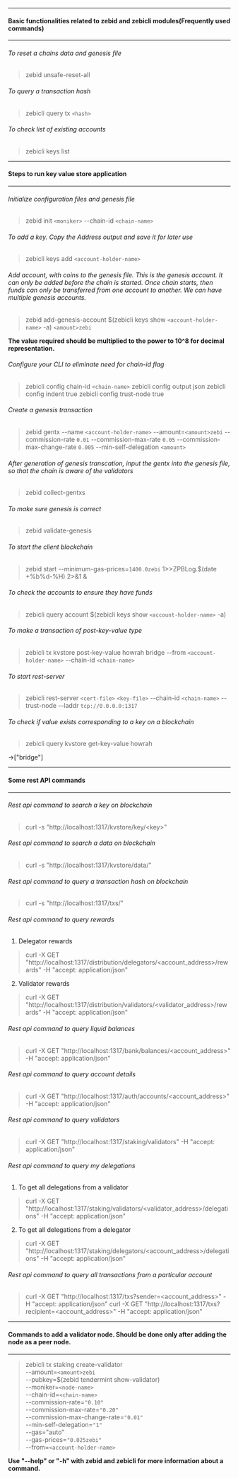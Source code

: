 ------------------------------------------------------------------------------------------
#### Basic functionalities related to zebid and zebicli modules(Frequently used commands)
------------------------------------------------------------------------------------------

###### To reset a chains data and genesis file
> zebid unsafe-reset-all

###### To query a transaction hash
> zebicli query tx `<hash>`

###### To check list of existing accounts
> zebicli keys list

----------------------------------------------
#### Steps to run key value store application
----------------------------------------------

###### Initialize configuration files and genesis file
> zebid init `<moniker>` --chain-id `<chain-name>`

###### To add a key. Copy the Address output and save it for later use
> zebicli keys add `<account-holder-name>`

###### Add account, with coins to the genesis file. This is the genesis account. It can only be added before the chain is started. Once chain starts, then funds can only be transferred from one account to another. We can have multiple genesis accounts.
> zebid add-genesis-account $(zebicli keys show `<account-holder-name>` -a) `<amount>zebi`

**The value required should be multiplied to the power to 10^8 for decimal representation.**

###### Configure your CLI to eliminate need for chain-id flag
> zebicli config chain-id `<chain-name>`
> zebicli config output json
> zebicli config indent true
> zebicli config trust-node true

###### Create a genesis transaction
> zebid gentx --name `<account-holder-name>` --amount=`<amount>zebi` --commission-rate `0.01` --commission-max-rate `0.05` --commission-max-change-rate `0.005` --min-self-delegation `<amount>`

###### After generation of genesis transcation, input the gentx into the genesis file, so that the chain is aware of the validators
> zebid collect-gentxs

###### To make sure genesis is correct
> zebid validate-genesis

###### To start the client blockchain
> zebid start --minimum-gas-prices=`1400.0zebi` 1>>ZPBLog.$(date +%b%d-%H)  2>&1  &

###### To check the accounts to ensure they have funds
> zebicli query account $(zebicli keys show `<account-holder-name>` -a)

###### To make a transaction of post-key-value type
> zebicli tx kvstore post-key-value howrah bridge --from `<account-holder-name>` --chain-id `<chain-name>`

###### To start rest-server
> zebicli rest-server `<cert-file>` `<key-file>` --chain-id `<chain-name>` --trust-node --laddr `tcp://0.0.0.0:1317`

###### To check if value exists corresponding to a key on a blockchain
> zebicli query kvstore get-key-value howrah

->["bridge"]

----------------------------
#### Some rest API commands
----------------------------
###### Rest api command to search a key on blockchain
> curl -s "http://localhost:1317/kvstore/key/\<key>"

###### Rest api command to search a data on blockchain
> curl -s "http://localhost:1317/kvstore/data/<data>"

###### Rest api command to query a transaction hash on blockchain
> curl -s "http://localhost:1317/txs/<hash>"

###### Rest api command to query rewards
1. Delegator rewards
> curl -X GET "http://localhost:1317/distribution/delegators/<account_address>/rewards" -H "accept: application/json"

2. Validator rewards
> curl -X GET "http://localhost:1317/distribution/validators/<validator_address>/rewards" -H "accept: application/json"

###### Rest api command to query liquid balances
> curl -X GET "http://localhost:1317/bank/balances/<account_address>" -H "accept: application/json"

###### Rest api command to query account details
> curl -X GET "http://localhost:1317/auth/accounts/<account_address>" -H "accept: application/json"

###### Rest api command to query validators
> curl -X GET "http://localhost:1317/staking/validators" -H "accept: application/json"

###### Rest api command to query my delegations
1. To get all delegations from a validator
> curl -X GET "http://localhost:1317/staking/validators/<validator_address>/delegations" -H "accept: application/json"

2. To get all delegations from a delegator
> curl -X GET "http://localhost:1317/staking/delegators/<account_address>/delegations" -H "accept: application/json"

###### Rest api command to query all transactions from a particular account
> curl -X GET "http://localhost:1317/txs?sender=<account_address>" -H "accept: application/json"
> curl -X GET "http://localhost:1317/txs?recipient=<account_address>" -H "accept: application/json"

--------------------------------------------------------------------------------------------------
#### Commands to add a validator node. Should be done only after adding the node as a peer node.
--------------------------------------------------------------------------------------------------
> zebicli tx staking create-validator \
  --amount=`<amount>zebi` \
  --pubkey=$(zebid tendermint show-validator) \
  --moniker=`<node-name>` \
  --chain-id=`<chain-name>` \
  --commission-rate=`"0.10"` \
  --commission-max-rate=`"0.20"` \
  --commission-max-change-rate=`"0.01"` \
  --min-self-delegation=`"1"` \
  --gas="auto" \
  --gas-prices=`"0.025zebi"` \
  --from=`<account-holder-name>`

**Use "--help" or "-h" with zebid and zebicli for more information about a command.**

